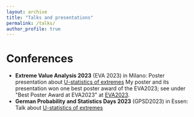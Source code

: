 ```yaml
---
layout: archive
title: "Talks and presentations"
permalink: /talks/
author_profile: true
---
```

Conferences
======
* **Extreme Value Analysis 2023** (EVA 2023) in Milano: Poster presentation about [U-statistics of extremes](../_pages/u_stat_poster.md)
 My poster and its presentation won one best poster award of the EVA2023; see under "Best Poster Award at EVA2023" at [EVA2023](https://dec.unibocconi.eu/research/extreme-value-analysis-eva-2023).
* **German Probability and Statistics Days 2023** (GPSD2023) in Essen: Talk about [U-statistics of extremes](../_pages/u_stat_talk.md)

